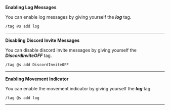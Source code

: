**Enabling Log Messages**

You can enable log messages by giving yourself the ***log*** tag.

``/tag @s add log``

---

**Disabling Discord Invite Messages**

You can disable discord invite messages by giving yourself the ***DiscordInviteOFF*** tag.

``/tag @s add DiscordInviteOFF``

---

**Enabling Movement Indicator**

You can enable the movement indicator by giving yourself the ***log*** tag.

``/tag @s add log``

---